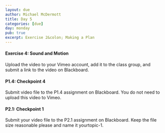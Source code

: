 ```yaml
---
layout: due
author: Michael McDermott
title: Day 5
categories: [due]
day: monday
pub: true
excerpt: Exercise 2&colon; Making a Plan
---
```

#### Exercise 4: Sound and Motion
Upload the video to your Vimeo account, add it to the class group, and submit a link to the video on Blackboard.

#### P1.4: Checkpoint 4
Submit video file to the P1.4 assignment on Blackboard. You do not need to upload this video to Vimeo.

#### P2.1: Checkpoint 1
Submit your video file to the P2.1 assignment on Blackboard. Keep the file size reasonable please and name it yourtopic-1.
